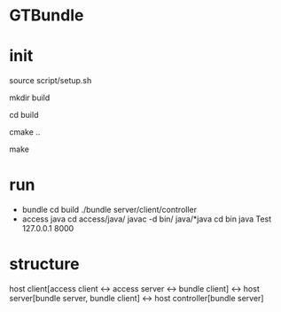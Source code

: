 # GTBundle

# init
source script/setup.sh

mkdir build

cd build

cmake ..

make

# run
- bundle
cd build
./bundle server/client/controller
- access java
cd access/java/
javac -d bin/ java/*java
cd bin
java Test 127.0.0.1 8000

# structure
host client\[access client <-> access server <-> bundle client\] <-> host server\[bundle server, bundle client\] <-> host controller\[bundle server\]
